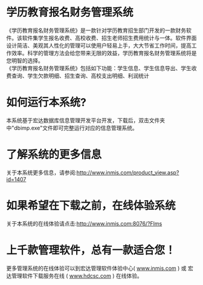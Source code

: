 # 学历教育报名财务管理系统

《学历教育报名财务管理系统》是一款针对学历教育招生部门开发的一款财务软件。该软件集学生报名收费、高校收费、招生老师招生费用统计与一体。软件界面设计简洁、美观其人性化的管理可以使用户轻易上手，大大节省工作时间，提高工作效率。科学的管理方法会给您带来无限的效益，学历教育报名财务管理系统将是您明智的选择。   
《学历教育报名财务管理系统》包括如下功能：学生信息、学生信息导出、学生收费查询、学生欠款明细、招生查询、高校支出明细、利润统计  

# 如何运行本系统?

本系统基于宏达数据库信息管理开发平台开发，下载后，双击文件夹中"dbimp.exe"文件即可完整运行对应的信息管理系统。

# 了解系统的更多信息

关于本系统更多信息，请参阅:http://www.inmis.com/product_view.asp?id=1407

# 如果希望在下载之前，在线体验系统

关于本系统的在线体验请点击:http://www.inmis.com:8076/?Flms

# 上千款管理软件，总有一款适合您！

更多管理系统的在线体验可以到宏达管理软件体验中心( www.inmis.com ) 或 宏达管理软件下载服务在线 ( www.hdcsc.com ) 在线体验。

